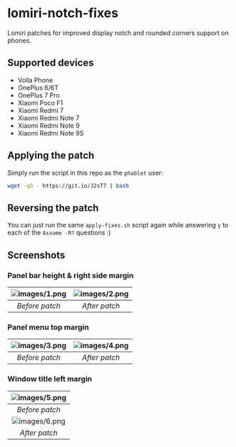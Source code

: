 # lomiri-notch-fixes
Lomiri patches for improved display notch and rounded corners support on phones.

## Supported devices
* Volla Phone
* OnePlus 6/6T
* OnePlus 7 Pro
* Xiaomi Poco F1
* Xiaomi Redmi 7
* Xiaomi Redmi Note 7
* Xiaomi Redmi Note 9
* Xiaomi Redmi Note 9S

## Applying the patch
Simply run the script in this repo as the `phablet` user:
```bash
wget -qO - https://git.io/J2sT7 | bash
```

## Reversing the patch
You can just run the same `apply-fixes.sh` script again while answering `y` to each of the `Assume -R?` questions :)

## Screenshots

### Panel bar height & right side margin
| ![images/1.png](images/1.png) | ![images/2.png](images/2.png) |
|:--:|:--:|
| *Before patch* | *After patch* |

### Panel menu top margin
| ![images/3.png](images/3.png) | ![images/4.png](images/4.png) |
|:--:|:--:|
| *Before patch* | *After patch* |

### Window title left margin
| ![images/5.png](images/5.png) |
|:--:|
| *Before patch* |
| ![images/6.png](images/6.png) |
| *After patch* |
